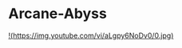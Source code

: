# Arcane-Abyss

 [!(https://img.youtube.com/vi/aLgpy6NoDv0/0.jpg)](https://www.youtube.com/watch?v=aLgpy6NoDv0)

